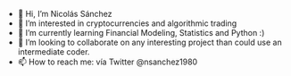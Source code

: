 - 👋 Hi, I’m Nicolás Sánchez
- 👀 I’m interested in cryptocurrencies and algorithmic trading
- 🌱 I’m currently learning Financial Modeling, Statistics and Python :)
- 💞️ I’m looking to collaborate on any interesting project than could use an intermediate coder.
- 📫 How to reach me: vía Twitter @nsanchez1980

<!---
nsanchez1980/nsanchez1980 is a ✨ special ✨ repository because its `README.md` (this file) appears on your GitHub profile.
You can click the Preview link to take a look at your changes.
--->
